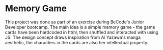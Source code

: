# Memory Game

This project was done as part of an exercise during BeCode's Junior Developer bootcamp.
The main idea is a simple memory game - the game cards have been hardcoded in html, then shuffled and interacted with using JS.
The design concept draws inspiration from Ai Yazawa's manga aesthetic, the characters in the cards are also her intellectual property. 


